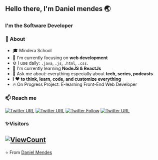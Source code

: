 ## Hello there, I'm Daniel mendes 🌏
### I'm the Software Developer

### 🚀 About
- 🎓 Mindera School
- 👀 I'm currently focusing on **web development**
- ⚙️ I use daily: `.java`, `.js`, `.html`, `.css`.
- 🔭 I'm currently learning **NodeJS & ReactJs**
- 💬 Ask me about: everything especially about **tech, series, podcasts**
- **I** ❤️ **to think, learn, code, and customize everything**
- 🔥 On Progress Project: E-learning Front-End Web Developer

### 📫 Reach me
[![Twitter URL](https://img.shields.io/twitter/url?label=email&logo=gmail&style=social&url=http%3A%2F%2Fmailto%3Acontact.ismailhabibi%40gmail.com)](mailto:nunodanielmendes22@gmail.com)
[![Twitter URL](https://img.shields.io/twitter/url?label=LinkedIn&logo=linkedin&style=social&url=https%3A%2F%2Fwww.linkedin.com%2Fin%2Fismailhabibi)](https://www.linkedin.com/in/nunodanielmendes/)
[![Twitter Follow](https://img.shields.io/twitter/follow/daniimendes22?style=social)](https://twitter.com/daniimendes22)
[![Twitter URL](https://img.shields.io/twitter/url?label=Instagram&logo=Instagram&style=social&url=https%3A%2F%2Finstagram.com%2Fismlhbb)](https://www.instagram.com/danii_mendes22/)

### ✨Visitors
[![ViewCount](https://views.whatilearened.today/views/github/daniimendes22/daniimendes22.svg?cache=remove)](#)
---
⭐️ From [Daniel Mendes](https://github.com/daniimendes22)
